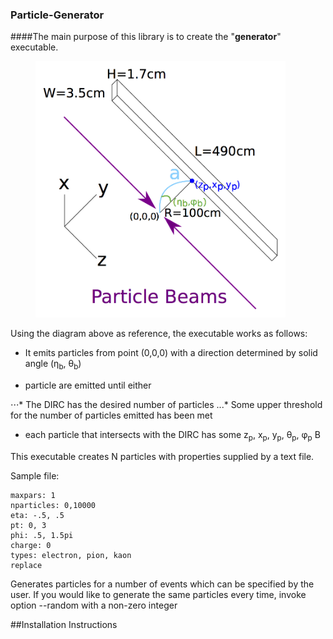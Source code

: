 ### Particle-Generator
####The main purpose of this library is to create the "**generator**" executable.
<figure>
	<img src="https://github.com/wcarvalho/dirc-detector/blob/master/img/beams.jpg?raw=true" alt="beams" style="width: 400px;"/>
  <figcaption> </figcaption>
</figure>

Using the diagram above as reference, the executable works as follows:
- <p> It emits particles from point (0,0,0) with a direction determined by solid angle (&eta;<sub>b</sub>, &theta;<sub>b</sub>)<p>
- particle are emitted until either

⋅⋅⋅* The DIRC has the desired number of particles
...* Some upper threshold for the number of particles emitted has been met

- <p> each particle that intersects with the DIRC has some z<sub>p</sub>, x<sub>p</sub>, y<sub>p</sub>, &theta;<sub>p</sub>, &phi;<sub>p</sub> &Beta; <p>

This executable creates N particles with properties supplied by a text file.

Sample file:
```
maxpars: 1
nparticles: 0,10000
eta: -.5, .5
pt: 0, 3
phi: .5, 1.5pi
charge: 0
types: electron, pion, kaon
replace
```




Generates particles for a number of events which can be specified by the user.
If you would like to generate the same particles every time, invoke option --random with a non-zero integer

##Installation Instructions